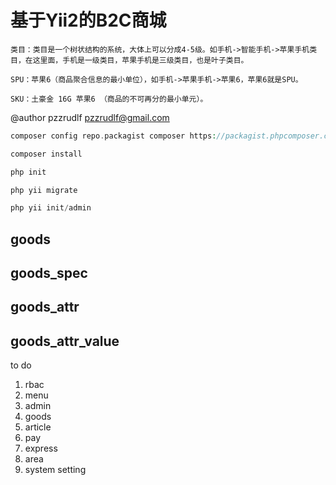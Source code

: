# 基于Yii2的B2C商城

    类目：类目是一个树状结构的系统，大体上可以分成4-5级。如手机->智能手机->苹果手机类目，在这里面，手机是一级类目，苹果手机是三级类目，也是叶子类目。
    
    SPU：苹果6（商品聚合信息的最小单位），如手机->苹果手机->苹果6，苹果6就是SPU。
    
    SKU：土豪金 16G 苹果6 （商品的不可再分的最小单元）。


@author pzzrudlf <pzzrudlf@gmail.com>
```php
composer config repo.packagist composer https://packagist.phpcomposer.com

composer install

php init 

php yii migrate

php yii init/admin
```
goods
--
goods_spec
--
goods_attr
--
goods_attr_value
--
to do
1. rbac 
2. menu
3. admin
4. goods
5. article
6. pay
7. express
8. area
9. system setting



